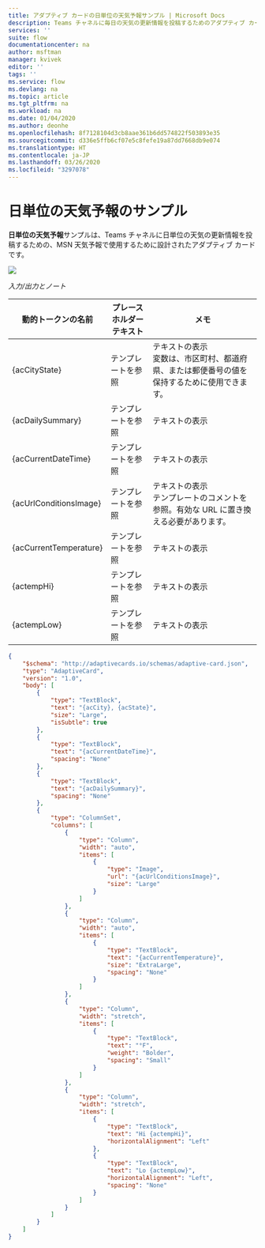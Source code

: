 ```yaml
---
title: アダプティブ カードの日単位の天気予報サンプル | Microsoft Docs
description: Teams チャネルに毎日の天気の更新情報を投稿するためのアダプティブ カード作成用サンプル
services: ''
suite: flow
documentationcenter: na
author: msftman
manager: kvivek
editor: ''
tags: ''
ms.service: flow
ms.devlang: na
ms.topic: article
ms.tgt_pltfrm: na
ms.workload: na
ms.date: 01/04/2020
ms.author: deonhe
ms.openlocfilehash: 8f7128104d3cb8aae361b6dd574822f503893e35
ms.sourcegitcommit: d336e5ffb6cf07e5c8fefe19a87dd7668db9e074
ms.translationtype: HT
ms.contentlocale: ja-JP
ms.lasthandoff: 03/26/2020
ms.locfileid: "3297078"
---
```

# <a name="daily-weather-report-sample"></a>日単位の天気予報のサンプル

**日単位の天気予報**サンプルは、Teams チャネルに日単位の天気の更新情報を投稿するための、MSN 天気予報で使用するために設計されたアダプティブ カードです。

![](media/adaptive-cards/weather.png)

*入力/出力とノート*

| 動的トークンの名前     | プレースホルダー テキスト | メモ​​                                                                         |
|------------------------|------------------|--------------------------------------------------------------------------------|
| {acCityState}          | テンプレートを参照     | テキストの表示 <br>  変数は、市区町村、都道府県、または郵便番号の値を保持するために使用できます。                                                                   |
| {acDailySummary}       | テンプレートを参照     | テキストの表示                                                                   |
| {acCurrentDateTime}    | テンプレートを参照     | テキストの表示                                                                   |
| {acUrlConditionsImage} | テンプレートを参照     | テキストの表示  <br> テンプレートのコメントを参照。有効な URL に置き換える必要があります。                                                                 |
| {acCurrentTemperature} | テンプレートを参照     | テキストの表示                                                                   |
| {actempHi}             | テンプレートを参照     | テキストの表示                                                                   |
| {actempLow}            | テンプレートを参照     | テキストの表示                                                                   |


``` json
{
    "$schema": "http://adaptivecards.io/schemas/adaptive-card.json",
    "type": "AdaptiveCard",
    "version": "1.0",
    "body": [
        {
            "type": "TextBlock",
            "text": "{acCity}, {acState}",
            "size": "Large",
            "isSubtle": true
        },
        {
            "type": "TextBlock",
            "text": "{acCurrentDateTime}",
            "spacing": "None"
        },
        {
            "type": "TextBlock",
            "text": "{acDailySummary}",
            "spacing": "None"
        },
        {
            "type": "ColumnSet",
            "columns": [
                {
                    "type": "Column",
                    "width": "auto",
                    "items": [
                        {
                            "type": "Image",
                            "url": "{acUrlConditionsImage}",
                            "size": "Large"
                        }
                    ]
                },
                {
                    "type": "Column",
                    "width": "auto",
                    "items": [
                        {
                            "type": "TextBlock",
                            "text": "{acCurrentTemperature}",
                            "size": "ExtraLarge",
                            "spacing": "None"
                        }
                    ]
                },
                {
                    "type": "Column",
                    "width": "stretch",
                    "items": [
                        {
                            "type": "TextBlock",
                            "text": "°F",
                            "weight": "Bolder",
                            "spacing": "Small"
                        }
                    ]
                },
                {
                    "type": "Column",
                    "width": "stretch",
                    "items": [
                        {
                            "type": "TextBlock",
                            "text": "Hi {actempHi}",
                            "horizontalAlignment": "Left"
                        },
                        {
                            "type": "TextBlock",
                            "text": "Lo {actempLow}",
                            "horizontalAlignment": "Left",
                            "spacing": "None"
                        }
                    ]
                }
            ]
        }
    ]
}
```
